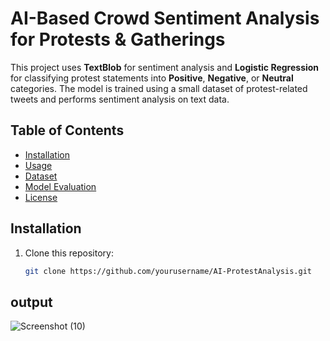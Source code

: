 # AI-Based Crowd Sentiment Analysis for Protests & Gatherings

This project uses **TextBlob** for sentiment analysis and **Logistic Regression** for classifying protest statements into **Positive**, **Negative**, or **Neutral** categories. The model is trained using a small dataset of protest-related tweets and performs sentiment analysis on text data.

## Table of Contents
- [Installation](#installation)
- [Usage](#usage)
- [Dataset](#dataset)
- [Model Evaluation](#model-evaluation)
- [License](#license)

## Installation

1. Clone this repository:
   ```bash
   git clone https://github.com/yourusername/AI-ProtestAnalysis.git

 ## output
![Screenshot (10)](https://github.com/user-attachments/assets/098a27af-a143-4d06-9c8d-6502b79d0aa3)
